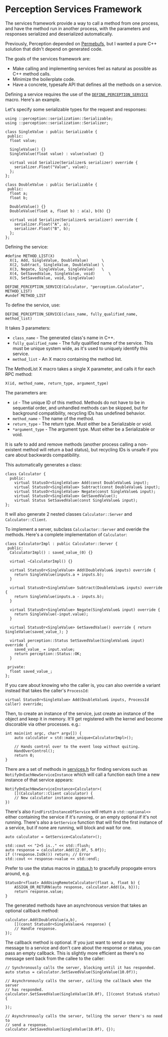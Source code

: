 # Perception Services Framework
The services framework provide a way to call a method from one process, and have the method run in another process, with the parameters and responses serialized and deserialized automatically.

Previously, Perception depended on [Permebufs](../../../../../Build/Permebuf.md), but I wanted a pure C++ solution that didn't depend on generated code.

The goals of the services framework are:
* Make calling and implementing services feel as natural as possible as C++ method calls.
* Minimize the boilerplate code.
* Have a concrete, typesafe API that defines all the methods on a service.

Defining a service requires the use of the [`DEFINE_PERCEPTION_SERVICE`](service_macros.h) macro. Here's an example.

Let's specify some serializable types for the request and responses:
```
using ::perception::serialization::Serializable;
using ::perception::serialization::Serializer;

class SingleValue : public Serializable {
 public:
  float value;

  SingleValue() {}
  SingleValue(float value) : value(value) {}

  virtual void Serialize(Serializer& serializer) override {
    serializer.Float("Value", value);
  };
};

class DoubleValue : public Serializable {
 public:
  float a;
  float b;

  DoubleValue() {}
  DoubleValue(float a, float b) : a(a), b(b) {}

  virtual void Serialize(Serializer& serializer) override {
    serializer.Float("A", a);
    serializer.Float("B", b);
  };
};
```

Defining the service:
```
#define METHOD_LIST(X)          \
  X(1, Add, SingleValue, DoubleValue)      \
  X(2, Subtract, SingleValue, DoubleValue) \
  X(3, Negate, SingleValue, SingleValue)   \
  X(4, GetSavedValue, SingleValue, void)      \
  X(5, SetSavedValue, void, SingleValue)

DEFINE_PERCEPTION_SERVICE(Calculator, "perception.Calculator", METHOD_LIST)
#undef METHOD_LIST
```

To define the service, use:
```
DEFINE_PERCEPTION_SERVICE(class_name, fully_qualified_name, method_list)
```

It takes 3 parameters:
 * `class_name` - The generated class's name in C++.
 * `fully_qualified_name` - The fully qualified name of the service. This must be unique system wide, as it's used to uniquely identify this service.
 * `method_list` - An X macro containing the method list.

The MethodList X macro takes a single X parameter, and calls it for each RPC method:
```
X(id, method_name, return_type, argument_type)
```

The parameters are:
* `id` - The unique ID of this method. Methods do not have to be in sequential order, and unhandled methods can be skipped, but for background compatibility, recycling IDs has undefined behavior.
* `method_name` - The name of the method.
* `return_type` - The return type. Must either be a Serializable or void.
* `*argument_type` - The argument type. Must either be a Serializable or void.

It is safe to add and remove methods (another process calling a non-existent method will return a bad status), but recycling IDs is unsafe if you care about backwards compatibility.

This automatically generates a class:
```
class Calculator {
  public:
    virtual StatusOr<SingleValue> Add(const DoubleValue& input);
    virtual StatusOr<SingleValue> Subtract(const DoubleValue& input);
    virtual StatusOr<SingleValue> Negate(const SingleValue& input);
    virtual StatusOr<SingleValue> GetSavedValue();
    virtual Status SetSavedValue(const SingleValue& input);
};
```

It will also generate 2 nested classes `Calculator::Server` and `Calculator::Client`.

To implement a server, subclass `Calculactor::Server` and overide the methods. Here's a complete implementation of `Calculator`:

```
class CalculatorImpl : public Calculator::Server {
 public:
  CalculatorImpl() : saved_value_(0) {}

  virtual ~CalculatorImpl() {}

  virtual StatusOr<SingleValue> Add(DoubleValue& inputs) override {
    return SingleValue(inputs.a + inputs.b);
  }

  virtual StatusOr<SingleValue> Subtract(DoubleValue& inputs) override {
    return SingleValue(inputs.a - inputs.b);
  }

  virtual StatusOr<SingleValue> Negate(SingleValue& input) override {
    return SingleValue(-input.value);
  }

  virtual StatusOr<SingleValue> GetSavedValue() override { return SingleValue(saved_value_); }

  virtual perception::Status SetSavedValue(SingleValue& input) override {
    saved_value_ = input.value;
    return perception::Status::OK;
  }

 private:
  float saved_value_;
};
```

If you care about knowing who the caller is, you can also override a variant instead that takes the caller's `ProcessId`:
```
virtual StatusOr<SingleValue> Add(DoubleValue& inputs, ProcessId caller) override;
```

Then, to create an instance of the service, just create an instance of the object and keep it in memory. It'll get registered with the kernel and become discorable via other processes. e.g.:

```
int main(int argc, char* argv[]) {
    auto calculator = std::make_unique<CalculatorImpl>();

    // Hands control over to the event loop without quiting.
    HandOverControl();
    return 0;
}
```

There are a set of methods in [services.h](services.h) for finding services such as `NotifyOnEachNewServiceInstance` which will call a function each time a new instance of that service appears:

```
NotifyOnEachNewServiceInstance<Calculator>(
    [](Calculator::Client calculator) {
    // New calculator instance appeared.
})
```

There's also `FindFirstInstanceOfService` will return a `std::optional<>` either containing the service if it's running, or an empty optional if it's not running. There's also a `GetService` function that will find the first instance of a service, but if none are running, will block and wait for one.

```
auto calculator = GetService<Calculator>();

std::cout << "2+5 is.." << std::flush;
auto response = calculator.Add({2.0f, 5.0f});
if (!response.IsOk()) return; // Error
std::cout << response->value << std::endl;
```

Prefer to use the status macros in [status.h](../status.h) to gracefully propogate errors around, e.g.

```
StatusOr<float> AddUsingRemoteCalculator(float a, float b) {
    ASSIGN_OR_RETURN(auto response, calculator.Add({a, b}));
    return response.value;
}
```

The generated methods have an asynchronous version that takes an optional callback method:
```
calculator.Add(DoubleValue(a,b),
    [](const StatusOr<SingleValue>& response) {
    // Handle response.
});
```

The callback method is optional. If you just want to send a one way message to a service and don't care about the response or status, you can pass an empty callback. This is slightly more efficient as there's no message sent back from the callee to the caller:

```
// Synchronously calls the server, blocking until it has responded.
auto status = calculator.SetSavedValue(SingleValue(10.0f));

// Asynchronously calls the server, calling the callback when the server
// has responded.
calculator.SetSavedValue(SingleValue(10.0f), [](const Status& status) {

});

// Asynchronously calls the server, telling the server there's no need to
// send a response.
calculator.SetSavedValue(SingleValue(10.0f), {});
```
